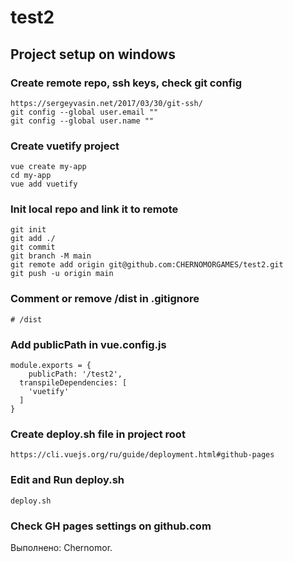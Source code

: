 # test2

## Project setup on windows
### Create remote repo, ssh keys, check git config
```
https://sergeyvasin.net/2017/03/30/git-ssh/
git config --global user.email ""
git config --global user.name ""
```
### Create vuetify project
```
vue create my-app
cd my-app
vue add vuetify
```
### Init local repo and link it to remote
```
git init
git add ./
git commit
git branch -M main
git remote add origin git@github.com:CHERNOMORGAMES/test2.git
git push -u origin main
```

### Comment or remove /dist in .gitignore
```
# /dist
```
### Add publicPath in vue.config.js
```
module.exports = {
	publicPath: '/test2',
  transpileDependencies: [
    'vuetify'
  ]
}
```
### Create deploy.sh file in project root
```
https://cli.vuejs.org/ru/guide/deployment.html#github-pages
```
### Edit and Run deploy.sh
```
deploy.sh
```
### Check GH pages settings on github.com

Выполнено: Chernomor.
